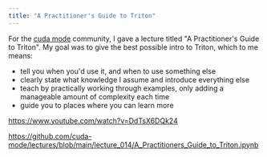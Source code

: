 ```yaml
---
title: "A Practitioner's Guide to Triton"
---
```


For the [cuda mode](https://github.com/cuda-mode/) community, I gave a lecture titled "A Practitioner's Guide to Triton". My goal was to give the best possible intro to Triton, which to me means:
- tell you when you'd use it, and when to use something else
- clearly state what knowledge I assume and introduce everything else
- teach by practically working through examples, only adding a manageable amount of complexity each time
- guide you to places where you can learn more

https://www.youtube.com/watch?v=DdTsX6DQk24

https://github.com/cuda-mode/lectures/blob/main/lecture_014/A_Practitioners_Guide_to_Triton.ipynb
